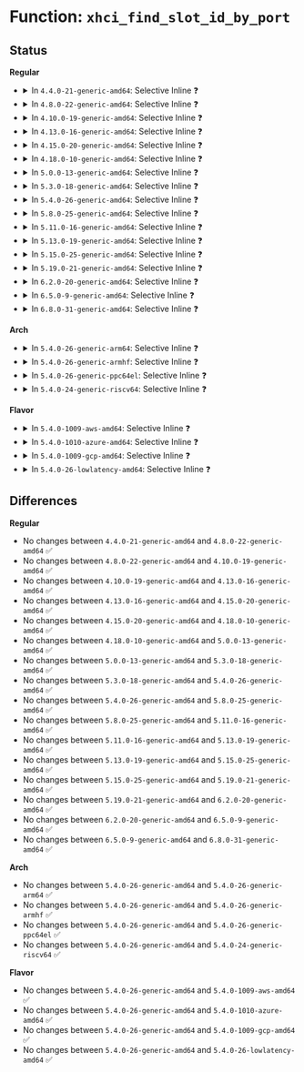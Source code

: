 # Function: <code>xhci_find_slot_id_by_port</code>

## Status
<b>Regular</b>
<ul>
<li>
<details>
<summary>In <code>4.4.0-21-generic-amd64</code>: Selective Inline ❓</summary>

```c
int xhci_find_slot_id_by_port(struct usb_hcd * hcd, struct xhci_hcd * xhci, u16 port)
```

```json
{
  "name": "xhci_find_slot_id_by_port",
  "collision_type": "Unique Global",
  "inline_type": "Selective",
  "funcs": [
    {
      "addr": 18446744071585518432,
      "name": "xhci_find_slot_id_by_port",
      "external": true,
      "loc": "drivers/usb/host/xhci-hub.c:351",
      "file": "drivers/usb/host/xhci-hub.c",
      "inline": "not declared, inlined",
      "caller_inline": [
        "drivers/usb/host/xhci-hub.c:xhci_get_port_status",
        "drivers/usb/host/xhci-hub.c:xhci_hub_control",
        "drivers/usb/host/xhci-hub.c:xhci_hub_control",
        "drivers/usb/host/xhci-hub.c:xhci_hub_control",
        "drivers/usb/host/xhci-hub.c:xhci_bus_suspend",
        "drivers/usb/host/xhci-hub.c:xhci_bus_resume"
      ],
      "caller_func": [
        "drivers/usb/host/xhci-ring.c:xhci_irq"
      ]
    }
  ],
  "symbols": [
    {
      "addr": 18446744071585518432,
      "name": "xhci_find_slot_id_by_port",
      "section": ".text",
      "bind": "STB_GLOBAL",
      "size": 89
    }
  ]
}
```
</details>
</li>
<li>
<details>
<summary>In <code>4.8.0-22-generic-amd64</code>: Selective Inline ❓</summary>

```c
int xhci_find_slot_id_by_port(struct usb_hcd * hcd, struct xhci_hcd * xhci, u16 port)
```

```json
{
  "name": "xhci_find_slot_id_by_port",
  "collision_type": "Unique Global",
  "inline_type": "Selective",
  "funcs": [
    {
      "addr": 18446744071585922365,
      "name": "xhci_find_slot_id_by_port",
      "external": true,
      "loc": "drivers/usb/host/xhci-hub.c:351",
      "file": "drivers/usb/host/xhci-hub.c",
      "inline": "not declared, inlined",
      "caller_inline": [
        "drivers/usb/host/xhci-hub.c:xhci_bus_resume",
        "drivers/usb/host/xhci-hub.c:xhci_bus_suspend",
        "drivers/usb/host/xhci-hub.c:xhci_hub_control",
        "drivers/usb/host/xhci-hub.c:xhci_hub_control",
        "drivers/usb/host/xhci-hub.c:xhci_hub_control",
        "drivers/usb/host/xhci-hub.c:xhci_get_port_status"
      ],
      "caller_func": [
        "drivers/usb/host/xhci-ring.c:xhci_irq"
      ]
    }
  ],
  "symbols": [
    {
      "addr": 18446744071585913536,
      "name": "xhci_find_slot_id_by_port",
      "section": ".text",
      "bind": "STB_GLOBAL",
      "size": 89
    }
  ]
}
```
</details>
</li>
<li>
<details>
<summary>In <code>4.10.0-19-generic-amd64</code>: Selective Inline ❓</summary>

```c
int xhci_find_slot_id_by_port(struct usb_hcd * hcd, struct xhci_hcd * xhci, u16 port)
```

```json
{
  "name": "xhci_find_slot_id_by_port",
  "collision_type": "Unique Global",
  "inline_type": "Selective",
  "funcs": [
    {
      "addr": 18446744071586110702,
      "name": "xhci_find_slot_id_by_port",
      "external": true,
      "loc": "drivers/usb/host/xhci-hub.c:351",
      "file": "drivers/usb/host/xhci-hub.c",
      "inline": "not declared, inlined",
      "caller_inline": [
        "drivers/usb/host/xhci-hub.c:xhci_bus_resume",
        "drivers/usb/host/xhci-hub.c:xhci_bus_suspend",
        "drivers/usb/host/xhci-hub.c:xhci_hub_control",
        "drivers/usb/host/xhci-hub.c:xhci_hub_control",
        "drivers/usb/host/xhci-hub.c:xhci_hub_control",
        "drivers/usb/host/xhci-hub.c:xhci_get_port_status"
      ],
      "caller_func": [
        "drivers/usb/host/xhci-ring.c:xhci_irq"
      ]
    }
  ],
  "symbols": [
    {
      "addr": 18446744071586101616,
      "name": "xhci_find_slot_id_by_port",
      "section": ".text",
      "bind": "STB_GLOBAL",
      "size": 89
    }
  ]
}
```
</details>
</li>
<li>
<details>
<summary>In <code>4.13.0-16-generic-amd64</code>: Selective Inline ❓</summary>

```c
int xhci_find_slot_id_by_port(struct usb_hcd * hcd, struct xhci_hcd * xhci, u16 port)
```

```json
{
  "name": "xhci_find_slot_id_by_port",
  "collision_type": "Unique Global",
  "inline_type": "Selective",
  "funcs": [
    {
      "addr": 18446744071586194968,
      "name": "xhci_find_slot_id_by_port",
      "external": true,
      "loc": "drivers/usb/host/xhci-hub.c:360",
      "file": "drivers/usb/host/xhci-hub.c",
      "inline": "not declared, inlined",
      "caller_inline": [
        "drivers/usb/host/xhci-hub.c:xhci_bus_resume",
        "drivers/usb/host/xhci-hub.c:xhci_bus_suspend",
        "drivers/usb/host/xhci-hub.c:xhci_hub_control",
        "drivers/usb/host/xhci-hub.c:xhci_hub_control",
        "drivers/usb/host/xhci-hub.c:xhci_hub_control",
        "drivers/usb/host/xhci-hub.c:xhci_get_port_status"
      ],
      "caller_func": [
        "drivers/usb/host/xhci-ring.c:xhci_irq"
      ]
    }
  ],
  "symbols": [
    {
      "addr": 18446744071586185152,
      "name": "xhci_find_slot_id_by_port",
      "section": ".text",
      "bind": "STB_GLOBAL",
      "size": 89
    }
  ]
}
```
</details>
</li>
<li>
<details>
<summary>In <code>4.15.0-20-generic-amd64</code>: Selective Inline ❓</summary>

```c
int xhci_find_slot_id_by_port(struct usb_hcd * hcd, struct xhci_hcd * xhci, u16 port)
```

```json
{
  "name": "xhci_find_slot_id_by_port",
  "collision_type": "Unique Global",
  "inline_type": "Selective",
  "funcs": [
    {
      "addr": 18446744071586640754,
      "name": "xhci_find_slot_id_by_port",
      "external": true,
      "loc": "drivers/usb/host/xhci-hub.c:348",
      "file": "drivers/usb/host/xhci-hub.c",
      "inline": "not declared, inlined",
      "caller_inline": [
        "drivers/usb/host/xhci-hub.c:xhci_bus_resume",
        "drivers/usb/host/xhci-hub.c:xhci_bus_suspend",
        "drivers/usb/host/xhci-hub.c:xhci_hub_control",
        "drivers/usb/host/xhci-hub.c:xhci_hub_control",
        "drivers/usb/host/xhci-hub.c:xhci_hub_control",
        "drivers/usb/host/xhci-hub.c:xhci_get_port_status"
      ],
      "caller_func": [
        "drivers/usb/host/xhci-ring.c:xhci_irq"
      ]
    }
  ],
  "symbols": [
    {
      "addr": 18446744071586630752,
      "name": "xhci_find_slot_id_by_port",
      "section": ".text",
      "bind": "STB_GLOBAL",
      "size": 89
    }
  ]
}
```
</details>
</li>
<li>
<details>
<summary>In <code>4.18.0-10-generic-amd64</code>: Selective Inline ❓</summary>

```c
int xhci_find_slot_id_by_port(struct usb_hcd * hcd, struct xhci_hcd * xhci, u16 port)
```

```json
{
  "name": "xhci_find_slot_id_by_port",
  "collision_type": "Unique Global",
  "inline_type": "Selective",
  "funcs": [
    {
      "addr": 18446744071586906794,
      "name": "xhci_find_slot_id_by_port",
      "external": true,
      "loc": "drivers/usb/host/xhci-hub.c:351",
      "file": "drivers/usb/host/xhci-hub.c",
      "inline": "not declared, inlined",
      "caller_inline": [
        "drivers/usb/host/xhci-hub.c:xhci_bus_resume",
        "drivers/usb/host/xhci-hub.c:xhci_bus_suspend",
        "drivers/usb/host/xhci-hub.c:xhci_hub_control",
        "drivers/usb/host/xhci-hub.c:xhci_hub_control",
        "drivers/usb/host/xhci-hub.c:xhci_hub_control",
        "drivers/usb/host/xhci-hub.c:xhci_get_port_status"
      ],
      "caller_func": []
    }
  ],
  "symbols": [
    {
      "addr": 18446744071586896192,
      "name": "xhci_find_slot_id_by_port",
      "section": ".text",
      "bind": "STB_GLOBAL",
      "size": 94
    }
  ]
}
```
</details>
</li>
<li>
<details>
<summary>In <code>5.0.0-13-generic-amd64</code>: Selective Inline ❓</summary>

```c
int xhci_find_slot_id_by_port(struct usb_hcd * hcd, struct xhci_hcd * xhci, u16 port)
```

```json
{
  "name": "xhci_find_slot_id_by_port",
  "collision_type": "Unique Global",
  "inline_type": "Selective",
  "funcs": [
    {
      "addr": 18446744071587063798,
      "name": "xhci_find_slot_id_by_port",
      "external": true,
      "loc": "drivers/usb/host/xhci-hub.c:351",
      "file": "drivers/usb/host/xhci-hub.c",
      "inline": "not declared, inlined",
      "caller_inline": [
        "drivers/usb/host/xhci-hub.c:xhci_bus_resume",
        "drivers/usb/host/xhci-hub.c:xhci_bus_suspend",
        "drivers/usb/host/xhci-hub.c:xhci_hub_control",
        "drivers/usb/host/xhci-hub.c:xhci_hub_control",
        "drivers/usb/host/xhci-hub.c:xhci_hub_control",
        "drivers/usb/host/xhci-hub.c:xhci_get_port_status"
      ],
      "caller_func": []
    }
  ],
  "symbols": [
    {
      "addr": 18446744071587052560,
      "name": "xhci_find_slot_id_by_port",
      "section": ".text",
      "bind": "STB_GLOBAL",
      "size": 94
    }
  ]
}
```
</details>
</li>
<li>
<details>
<summary>In <code>5.3.0-18-generic-amd64</code>: Selective Inline ❓</summary>

```c
int xhci_find_slot_id_by_port(struct usb_hcd * hcd, struct xhci_hcd * xhci, u16 port)
```

```json
{
  "name": "xhci_find_slot_id_by_port",
  "collision_type": "Unique Global",
  "inline_type": "Selective",
  "funcs": [
    {
      "addr": 18446744071587327271,
      "name": "xhci_find_slot_id_by_port",
      "external": true,
      "loc": "drivers/usb/host/xhci-hub.c:351",
      "file": "drivers/usb/host/xhci-hub.c",
      "inline": "not declared, inlined",
      "caller_inline": [
        "drivers/usb/host/xhci-hub.c:xhci_bus_resume",
        "drivers/usb/host/xhci-hub.c:xhci_bus_suspend",
        "drivers/usb/host/xhci-hub.c:xhci_hub_control",
        "drivers/usb/host/xhci-hub.c:xhci_hub_control",
        "drivers/usb/host/xhci-hub.c:xhci_hub_control",
        "drivers/usb/host/xhci-hub.c:xhci_get_port_status"
      ],
      "caller_func": []
    }
  ],
  "symbols": [
    {
      "addr": 18446744071587315584,
      "name": "xhci_find_slot_id_by_port",
      "section": ".text",
      "bind": "STB_GLOBAL",
      "size": 99
    }
  ]
}
```
</details>
</li>
<li>
<details>
<summary>In <code>5.4.0-26-generic-amd64</code>: Selective Inline ❓</summary>

```c
int xhci_find_slot_id_by_port(struct usb_hcd * hcd, struct xhci_hcd * xhci, u16 port)
```

```json
{
  "name": "xhci_find_slot_id_by_port",
  "collision_type": "Unique Global",
  "inline_type": "Selective",
  "funcs": [
    {
      "addr": 18446744071587528791,
      "name": "xhci_find_slot_id_by_port",
      "external": true,
      "loc": "drivers/usb/host/xhci-hub.c:360",
      "file": "drivers/usb/host/xhci-hub.c",
      "inline": "not declared, inlined",
      "caller_inline": [
        "drivers/usb/host/xhci-hub.c:xhci_bus_resume",
        "drivers/usb/host/xhci-hub.c:xhci_bus_suspend",
        "drivers/usb/host/xhci-hub.c:xhci_hub_control",
        "drivers/usb/host/xhci-hub.c:xhci_hub_control",
        "drivers/usb/host/xhci-hub.c:xhci_hub_control",
        "drivers/usb/host/xhci-hub.c:xhci_get_port_status"
      ],
      "caller_func": []
    }
  ],
  "symbols": [
    {
      "addr": 18446744071587516736,
      "name": "xhci_find_slot_id_by_port",
      "section": ".text",
      "bind": "STB_GLOBAL",
      "size": 99
    }
  ]
}
```
</details>
</li>
<li>
<details>
<summary>In <code>5.8.0-25-generic-amd64</code>: Selective Inline ❓</summary>

```c
int xhci_find_slot_id_by_port(struct usb_hcd * hcd, struct xhci_hcd * xhci, u16 port)
```

```json
{
  "name": "xhci_find_slot_id_by_port",
  "collision_type": "Unique Global",
  "inline_type": "Selective",
  "funcs": [
    {
      "addr": 18446744071588390762,
      "name": "xhci_find_slot_id_by_port",
      "external": true,
      "loc": "drivers/usb/host/xhci-hub.c:360",
      "file": "drivers/usb/host/xhci-hub.c",
      "inline": "not declared, inlined",
      "caller_inline": [
        "drivers/usb/host/xhci-hub.c:xhci_bus_resume",
        "drivers/usb/host/xhci-hub.c:xhci_bus_suspend",
        "drivers/usb/host/xhci-hub.c:xhci_hub_control",
        "drivers/usb/host/xhci-hub.c:xhci_hub_control"
      ],
      "caller_func": [
        "drivers/usb/host/xhci-ring.c:handle_port_status",
        "drivers/usb/host/xhci-ring.c:handle_port_status",
        "drivers/usb/host/xhci-hub.c:xhci_hub_control"
      ]
    }
  ],
  "symbols": [
    {
      "addr": 18446744071588381456,
      "name": "xhci_find_slot_id_by_port",
      "section": ".text",
      "bind": "STB_GLOBAL",
      "size": 108
    }
  ]
}
```
</details>
</li>
<li>
<details>
<summary>In <code>5.11.0-16-generic-amd64</code>: Selective Inline ❓</summary>

```c
int xhci_find_slot_id_by_port(struct usb_hcd * hcd, struct xhci_hcd * xhci, u16 port)
```

```json
{
  "name": "xhci_find_slot_id_by_port",
  "collision_type": "Unique Global",
  "inline_type": "Selective",
  "funcs": [
    {
      "addr": 18446744071588417752,
      "name": "xhci_find_slot_id_by_port",
      "external": true,
      "loc": "drivers/usb/host/xhci-hub.c:360",
      "file": "drivers/usb/host/xhci-hub.c",
      "inline": "not declared, inlined",
      "caller_inline": [
        "drivers/usb/host/xhci-hub.c:xhci_bus_resume",
        "drivers/usb/host/xhci-hub.c:xhci_bus_suspend",
        "drivers/usb/host/xhci-hub.c:xhci_hub_control",
        "drivers/usb/host/xhci-hub.c:xhci_hub_control"
      ],
      "caller_func": [
        "drivers/usb/host/xhci-ring.c:handle_port_status",
        "drivers/usb/host/xhci-ring.c:handle_port_status",
        "drivers/usb/host/xhci-hub.c:xhci_hub_control"
      ]
    }
  ],
  "symbols": [
    {
      "addr": 18446744071588408368,
      "name": "xhci_find_slot_id_by_port",
      "section": ".text",
      "bind": "STB_GLOBAL",
      "size": 108
    }
  ]
}
```
</details>
</li>
<li>
<details>
<summary>In <code>5.13.0-19-generic-amd64</code>: Selective Inline ❓</summary>

```c
int xhci_find_slot_id_by_port(struct usb_hcd * hcd, struct xhci_hcd * xhci, u16 port)
```

```json
{
  "name": "xhci_find_slot_id_by_port",
  "collision_type": "Unique Global",
  "inline_type": "Selective",
  "funcs": [
    {
      "addr": 18446744071588300870,
      "name": "xhci_find_slot_id_by_port",
      "external": true,
      "loc": "drivers/usb/host/xhci-hub.c:446",
      "file": "drivers/usb/host/xhci-hub.c",
      "inline": "not declared, inlined",
      "caller_inline": [
        "drivers/usb/host/xhci-hub.c:xhci_bus_resume",
        "drivers/usb/host/xhci-hub.c:xhci_bus_suspend",
        "drivers/usb/host/xhci-hub.c:xhci_hub_control",
        "drivers/usb/host/xhci-hub.c:xhci_hub_control"
      ],
      "caller_func": [
        "drivers/usb/host/xhci-ring.c:handle_port_status",
        "drivers/usb/host/xhci-ring.c:handle_port_status",
        "drivers/usb/host/xhci-hub.c:xhci_hub_control"
      ]
    }
  ],
  "symbols": [
    {
      "addr": 18446744071588291408,
      "name": "xhci_find_slot_id_by_port",
      "section": ".text",
      "bind": "STB_GLOBAL",
      "size": 100
    }
  ]
}
```
</details>
</li>
<li>
<details>
<summary>In <code>5.15.0-25-generic-amd64</code>: Selective Inline ❓</summary>

```c
int xhci_find_slot_id_by_port(struct usb_hcd * hcd, struct xhci_hcd * xhci, u16 port)
```

```json
{
  "name": "xhci_find_slot_id_by_port",
  "collision_type": "Unique Global",
  "inline_type": "Selective",
  "funcs": [
    {
      "addr": 18446744071588958037,
      "name": "xhci_find_slot_id_by_port",
      "external": true,
      "loc": "drivers/usb/host/xhci-hub.c:447",
      "file": "drivers/usb/host/xhci-hub.c",
      "inline": "not declared, inlined",
      "caller_inline": [
        "drivers/usb/host/xhci-hub.c:xhci_bus_resume",
        "drivers/usb/host/xhci-hub.c:xhci_bus_suspend",
        "drivers/usb/host/xhci-hub.c:xhci_hub_control",
        "drivers/usb/host/xhci-hub.c:xhci_hub_control"
      ],
      "caller_func": [
        "drivers/usb/host/xhci-ring.c:handle_port_status",
        "drivers/usb/host/xhci-ring.c:handle_port_status",
        "drivers/usb/host/xhci-hub.c:xhci_hub_control"
      ]
    }
  ],
  "symbols": [
    {
      "addr": 18446744071588945232,
      "name": "xhci_find_slot_id_by_port",
      "section": ".text",
      "bind": "STB_GLOBAL",
      "size": 364
    }
  ]
}
```
</details>
</li>
<li>
<details>
<summary>In <code>5.19.0-21-generic-amd64</code>: Selective Inline ❓</summary>

```c
int xhci_find_slot_id_by_port(struct usb_hcd * hcd, struct xhci_hcd * xhci, u16 port)
```

```json
{
  "name": "xhci_find_slot_id_by_port",
  "collision_type": "Unique Global",
  "inline_type": "Selective",
  "funcs": [
    {
      "addr": 18446744071590389925,
      "name": "xhci_find_slot_id_by_port",
      "external": true,
      "loc": "drivers/usb/host/xhci-hub.c:447",
      "file": "drivers/usb/host/xhci-hub.c",
      "inline": "not declared, inlined",
      "caller_inline": [
        "drivers/usb/host/xhci-hub.c:xhci_bus_resume",
        "drivers/usb/host/xhci-hub.c:xhci_bus_suspend",
        "drivers/usb/host/xhci-hub.c:xhci_hub_control",
        "drivers/usb/host/xhci-hub.c:xhci_hub_control"
      ],
      "caller_func": [
        "drivers/usb/host/xhci-ring.c:handle_port_status",
        "drivers/usb/host/xhci-ring.c:handle_port_status",
        "drivers/usb/host/xhci-hub.c:xhci_hub_control"
      ]
    }
  ],
  "symbols": [
    {
      "addr": 18446744071590376512,
      "name": "xhci_find_slot_id_by_port",
      "section": ".text",
      "bind": "STB_GLOBAL",
      "size": 394
    }
  ]
}
```
</details>
</li>
<li>
<details>
<summary>In <code>6.2.0-20-generic-amd64</code>: Selective Inline ❓</summary>

```c
int xhci_find_slot_id_by_port(struct usb_hcd * hcd, struct xhci_hcd * xhci, u16 port)
```

```json
{
  "name": "xhci_find_slot_id_by_port",
  "collision_type": "Unique Global",
  "inline_type": "Selective",
  "funcs": [
    {
      "addr": 18446744071592024267,
      "name": "xhci_find_slot_id_by_port",
      "external": true,
      "loc": "drivers/usb/host/xhci-hub.c:460",
      "file": "drivers/usb/host/xhci-hub.c",
      "inline": "not declared, inlined",
      "caller_inline": [
        "drivers/usb/host/xhci-hub.c:xhci_bus_resume",
        "drivers/usb/host/xhci-hub.c:xhci_bus_suspend",
        "drivers/usb/host/xhci-hub.c:xhci_hub_control",
        "drivers/usb/host/xhci-hub.c:xhci_hub_control"
      ],
      "caller_func": [
        "drivers/usb/host/xhci-ring.c:handle_port_status",
        "drivers/usb/host/xhci-ring.c:handle_port_status",
        "drivers/usb/host/xhci-hub.c:xhci_hub_control"
      ]
    }
  ],
  "symbols": [
    {
      "addr": 18446744071592007152,
      "name": "xhci_find_slot_id_by_port",
      "section": ".text",
      "bind": "STB_GLOBAL",
      "size": 394
    }
  ]
}
```
</details>
</li>
<li>
<details>
<summary>In <code>6.5.0-9-generic-amd64</code>: Selective Inline ❓</summary>

```c
int xhci_find_slot_id_by_port(struct usb_hcd * hcd, struct xhci_hcd * xhci, u16 port)
```

```json
{
  "name": "xhci_find_slot_id_by_port",
  "collision_type": "Unique Global",
  "inline_type": "Selective",
  "funcs": [
    {
      "addr": 18446744071592443869,
      "name": "xhci_find_slot_id_by_port",
      "external": true,
      "loc": "drivers/usb/host/xhci-hub.c:460",
      "file": "drivers/usb/host/xhci-hub.c",
      "inline": "not declared, inlined",
      "caller_inline": [
        "drivers/usb/host/xhci-hub.c:xhci_bus_resume",
        "drivers/usb/host/xhci-hub.c:xhci_bus_suspend",
        "drivers/usb/host/xhci-hub.c:xhci_hub_control",
        "drivers/usb/host/xhci-hub.c:xhci_hub_control",
        "drivers/usb/host/xhci-hub.c:xhci_handle_usb2_port_link_resume"
      ],
      "caller_func": [
        "drivers/usb/host/xhci-ring.c:handle_port_status",
        "drivers/usb/host/xhci-ring.c:handle_port_status",
        "drivers/usb/host/xhci-hub.c:xhci_hub_control"
      ]
    }
  ],
  "symbols": [
    {
      "addr": 18446744071592427872,
      "name": "xhci_find_slot_id_by_port",
      "section": ".text",
      "bind": "STB_GLOBAL",
      "size": 394
    }
  ]
}
```
</details>
</li>
<li>
<details>
<summary>In <code>6.8.0-31-generic-amd64</code>: Selective Inline ❓</summary>

```c
int xhci_find_slot_id_by_port(struct usb_hcd * hcd, struct xhci_hcd * xhci, u16 port)
```

```json
{
  "name": "xhci_find_slot_id_by_port",
  "collision_type": "Unique Global",
  "inline_type": "Selective",
  "funcs": [
    {
      "addr": 18446744071593187597,
      "name": "xhci_find_slot_id_by_port",
      "external": true,
      "loc": "drivers/usb/host/xhci-hub.c:460",
      "file": "drivers/usb/host/xhci-hub.c",
      "inline": "not declared, inlined",
      "caller_inline": [
        "drivers/usb/host/xhci-hub.c:xhci_bus_resume",
        "drivers/usb/host/xhci-hub.c:xhci_bus_suspend",
        "drivers/usb/host/xhci-hub.c:xhci_hub_control",
        "drivers/usb/host/xhci-hub.c:xhci_hub_control",
        "drivers/usb/host/xhci-hub.c:xhci_handle_usb2_port_link_resume"
      ],
      "caller_func": [
        "drivers/usb/host/xhci-hub.c:xhci_hub_control"
      ]
    }
  ],
  "symbols": [
    {
      "addr": 18446744071593171616,
      "name": "xhci_find_slot_id_by_port",
      "section": ".text",
      "bind": "STB_GLOBAL",
      "size": 394
    }
  ]
}
```
</details>
</li>
</ul>
<b>Arch</b>
<ul>
<li>
<details>
<summary>In <code>5.4.0-26-generic-arm64</code>: Selective Inline ❓</summary>

```c
int xhci_find_slot_id_by_port(struct usb_hcd * hcd, struct xhci_hcd * xhci, u16 port)
```

```json
{
  "name": "xhci_find_slot_id_by_port",
  "collision_type": "Unique Global",
  "inline_type": "Selective",
  "funcs": [
    {
      "addr": 18446603336500670424,
      "name": "xhci_find_slot_id_by_port",
      "external": true,
      "loc": "drivers/usb/host/xhci-hub.c:360",
      "file": "drivers/usb/host/xhci-hub.c",
      "inline": "not declared, inlined",
      "caller_inline": [
        "drivers/usb/host/xhci-hub.c:xhci_bus_resume",
        "drivers/usb/host/xhci-hub.c:xhci_bus_suspend",
        "drivers/usb/host/xhci-hub.c:xhci_hub_control",
        "drivers/usb/host/xhci-hub.c:xhci_hub_control",
        "drivers/usb/host/xhci-hub.c:xhci_hub_control",
        "drivers/usb/host/xhci-hub.c:xhci_get_port_status"
      ],
      "caller_func": []
    }
  ],
  "symbols": [
    {
      "addr": 18446603336500657104,
      "name": "xhci_find_slot_id_by_port",
      "section": ".text",
      "bind": "STB_GLOBAL",
      "size": 164
    }
  ]
}
```
</details>
</li>
<li>
<details>
<summary>In <code>5.4.0-26-generic-armhf</code>: Selective Inline ❓</summary>

```c
int xhci_find_slot_id_by_port(struct usb_hcd * hcd, struct xhci_hcd * xhci, u16 port)
```

```json
{
  "name": "xhci_find_slot_id_by_port",
  "collision_type": "Unique Global",
  "inline_type": "Selective",
  "funcs": [
    {
      "addr": 3233128452,
      "name": "xhci_find_slot_id_by_port",
      "external": true,
      "loc": "drivers/usb/host/xhci-hub.c:360",
      "file": "drivers/usb/host/xhci-hub.c",
      "inline": "not declared, inlined",
      "caller_inline": [
        "drivers/usb/host/xhci-hub.c:xhci_bus_resume",
        "drivers/usb/host/xhci-hub.c:xhci_bus_suspend",
        "drivers/usb/host/xhci-hub.c:xhci_hub_control",
        "drivers/usb/host/xhci-hub.c:xhci_hub_control",
        "drivers/usb/host/xhci-hub.c:xhci_hub_control",
        "drivers/usb/host/xhci-hub.c:xhci_get_port_status"
      ],
      "caller_func": [
        "drivers/usb/host/xhci-ring.c:handle_port_status",
        "drivers/usb/host/xhci-ring.c:handle_port_status"
      ]
    }
  ],
  "symbols": [
    {
      "addr": 3233116520,
      "name": "xhci_find_slot_id_by_port",
      "section": ".text",
      "bind": "STB_GLOBAL",
      "size": 128
    }
  ]
}
```
</details>
</li>
<li>
<details>
<summary>In <code>5.4.0-26-generic-ppc64el</code>: Selective Inline ❓</summary>

```c
int xhci_find_slot_id_by_port(struct usb_hcd * hcd, struct xhci_hcd * xhci, u16 port)
```

```json
{
  "name": "xhci_find_slot_id_by_port",
  "collision_type": "Unique Global",
  "inline_type": "Selective",
  "funcs": [
    {
      "addr": 13835058055294095924,
      "name": "xhci_find_slot_id_by_port",
      "external": true,
      "loc": "drivers/usb/host/xhci-hub.c:360",
      "file": "drivers/usb/host/xhci-hub.c",
      "inline": "not declared, inlined",
      "caller_inline": [
        "drivers/usb/host/xhci-hub.c:xhci_bus_resume",
        "drivers/usb/host/xhci-hub.c:xhci_bus_suspend",
        "drivers/usb/host/xhci-hub.c:xhci_hub_control",
        "drivers/usb/host/xhci-hub.c:xhci_hub_control",
        "drivers/usb/host/xhci-hub.c:xhci_hub_control",
        "drivers/usb/host/xhci-hub.c:xhci_get_port_status"
      ],
      "caller_func": []
    }
  ],
  "symbols": [
    {
      "addr": 13835058055294080688,
      "name": "xhci_find_slot_id_by_port",
      "section": ".text",
      "bind": "STB_GLOBAL",
      "size": 152
    }
  ]
}
```
</details>
</li>
<li>
<details>
<summary>In <code>5.4.0-24-generic-riscv64</code>: Selective Inline ❓</summary>

```c
int xhci_find_slot_id_by_port(struct usb_hcd * hcd, struct xhci_hcd * xhci, u16 port)
```

```json
{
  "name": "xhci_find_slot_id_by_port",
  "collision_type": "Unique Global",
  "inline_type": "Selective",
  "funcs": [
    {
      "addr": 18446743936277530756,
      "name": "xhci_find_slot_id_by_port",
      "external": true,
      "loc": "drivers/usb/host/xhci-hub.c:360",
      "file": "drivers/usb/host/xhci-hub.c",
      "inline": "not declared, inlined",
      "caller_inline": [
        "drivers/usb/host/xhci-hub.c:xhci_bus_resume",
        "drivers/usb/host/xhci-hub.c:xhci_bus_suspend",
        "drivers/usb/host/xhci-hub.c:xhci_hub_control",
        "drivers/usb/host/xhci-hub.c:xhci_hub_control",
        "drivers/usb/host/xhci-hub.c:xhci_hub_control",
        "drivers/usb/host/xhci-hub.c:xhci_get_port_status"
      ],
      "caller_func": []
    }
  ],
  "symbols": [
    {
      "addr": 18446743936277519392,
      "name": "xhci_find_slot_id_by_port",
      "section": ".text",
      "bind": "STB_GLOBAL",
      "size": 128
    }
  ]
}
```
</details>
</li>
</ul>
<b>Flavor</b>
<ul>
<li>
<details>
<summary>In <code>5.4.0-1009-aws-amd64</code>: Selective Inline ❓</summary>

```c
int xhci_find_slot_id_by_port(struct usb_hcd * hcd, struct xhci_hcd * xhci, u16 port)
```

```json
{
  "name": "xhci_find_slot_id_by_port",
  "collision_type": "Unique Global",
  "inline_type": "Selective",
  "funcs": [
    {
      "addr": 18446744071587234823,
      "name": "xhci_find_slot_id_by_port",
      "external": true,
      "loc": "drivers/usb/host/xhci-hub.c:360",
      "file": "drivers/usb/host/xhci-hub.c",
      "inline": "not declared, inlined",
      "caller_inline": [
        "drivers/usb/host/xhci-hub.c:xhci_bus_resume",
        "drivers/usb/host/xhci-hub.c:xhci_bus_suspend",
        "drivers/usb/host/xhci-hub.c:xhci_hub_control",
        "drivers/usb/host/xhci-hub.c:xhci_hub_control",
        "drivers/usb/host/xhci-hub.c:xhci_hub_control",
        "drivers/usb/host/xhci-hub.c:xhci_get_port_status"
      ],
      "caller_func": []
    }
  ],
  "symbols": [
    {
      "addr": 18446744071587222768,
      "name": "xhci_find_slot_id_by_port",
      "section": ".text",
      "bind": "STB_GLOBAL",
      "size": 99
    }
  ]
}
```
</details>
</li>
<li>
<details>
<summary>In <code>5.4.0-1010-azure-amd64</code>: Selective Inline ❓</summary>

```c
int xhci_find_slot_id_by_port(struct usb_hcd * hcd, struct xhci_hcd * xhci, u16 port)
```

```json
{
  "name": "xhci_find_slot_id_by_port",
  "collision_type": "Unique Global",
  "inline_type": "Selective",
  "funcs": [
    {
      "addr": 18446744071586993575,
      "name": "xhci_find_slot_id_by_port",
      "external": true,
      "loc": "drivers/usb/host/xhci-hub.c:360",
      "file": "drivers/usb/host/xhci-hub.c",
      "inline": "not declared, inlined",
      "caller_inline": [
        "drivers/usb/host/xhci-hub.c:xhci_bus_resume",
        "drivers/usb/host/xhci-hub.c:xhci_bus_suspend",
        "drivers/usb/host/xhci-hub.c:xhci_hub_control",
        "drivers/usb/host/xhci-hub.c:xhci_hub_control",
        "drivers/usb/host/xhci-hub.c:xhci_hub_control",
        "drivers/usb/host/xhci-hub.c:xhci_get_port_status"
      ],
      "caller_func": []
    }
  ],
  "symbols": [
    {
      "addr": 18446744071586981520,
      "name": "xhci_find_slot_id_by_port",
      "section": ".text",
      "bind": "STB_GLOBAL",
      "size": 99
    }
  ]
}
```
</details>
</li>
<li>
<details>
<summary>In <code>5.4.0-1009-gcp-amd64</code>: Selective Inline ❓</summary>

```c
int xhci_find_slot_id_by_port(struct usb_hcd * hcd, struct xhci_hcd * xhci, u16 port)
```

```json
{
  "name": "xhci_find_slot_id_by_port",
  "collision_type": "Unique Global",
  "inline_type": "Selective",
  "funcs": [
    {
      "addr": 18446744071587483351,
      "name": "xhci_find_slot_id_by_port",
      "external": true,
      "loc": "drivers/usb/host/xhci-hub.c:360",
      "file": "drivers/usb/host/xhci-hub.c",
      "inline": "not declared, inlined",
      "caller_inline": [
        "drivers/usb/host/xhci-hub.c:xhci_bus_resume",
        "drivers/usb/host/xhci-hub.c:xhci_bus_suspend",
        "drivers/usb/host/xhci-hub.c:xhci_hub_control",
        "drivers/usb/host/xhci-hub.c:xhci_hub_control",
        "drivers/usb/host/xhci-hub.c:xhci_hub_control",
        "drivers/usb/host/xhci-hub.c:xhci_get_port_status"
      ],
      "caller_func": []
    }
  ],
  "symbols": [
    {
      "addr": 18446744071587471296,
      "name": "xhci_find_slot_id_by_port",
      "section": ".text",
      "bind": "STB_GLOBAL",
      "size": 99
    }
  ]
}
```
</details>
</li>
<li>
<details>
<summary>In <code>5.4.0-26-lowlatency-amd64</code>: Selective Inline ❓</summary>

```c
int xhci_find_slot_id_by_port(struct usb_hcd * hcd, struct xhci_hcd * xhci, u16 port)
```

```json
{
  "name": "xhci_find_slot_id_by_port",
  "collision_type": "Unique Global",
  "inline_type": "Selective",
  "funcs": [
    {
      "addr": 18446744071587591079,
      "name": "xhci_find_slot_id_by_port",
      "external": true,
      "loc": "drivers/usb/host/xhci-hub.c:360",
      "file": "drivers/usb/host/xhci-hub.c",
      "inline": "not declared, inlined",
      "caller_inline": [
        "drivers/usb/host/xhci-hub.c:xhci_bus_resume",
        "drivers/usb/host/xhci-hub.c:xhci_bus_suspend",
        "drivers/usb/host/xhci-hub.c:xhci_hub_control",
        "drivers/usb/host/xhci-hub.c:xhci_hub_control",
        "drivers/usb/host/xhci-hub.c:xhci_hub_control",
        "drivers/usb/host/xhci-hub.c:xhci_get_port_status"
      ],
      "caller_func": []
    }
  ],
  "symbols": [
    {
      "addr": 18446744071587578960,
      "name": "xhci_find_slot_id_by_port",
      "section": ".text",
      "bind": "STB_GLOBAL",
      "size": 99
    }
  ]
}
```
</details>
</li>
</ul>

## Differences
<b>Regular</b>
<ul>
<li>
No changes between <code>4.4.0-21-generic-amd64</code> and <code>4.8.0-22-generic-amd64</code> ✅
</li>
<li>
No changes between <code>4.8.0-22-generic-amd64</code> and <code>4.10.0-19-generic-amd64</code> ✅
</li>
<li>
No changes between <code>4.10.0-19-generic-amd64</code> and <code>4.13.0-16-generic-amd64</code> ✅
</li>
<li>
No changes between <code>4.13.0-16-generic-amd64</code> and <code>4.15.0-20-generic-amd64</code> ✅
</li>
<li>
No changes between <code>4.15.0-20-generic-amd64</code> and <code>4.18.0-10-generic-amd64</code> ✅
</li>
<li>
No changes between <code>4.18.0-10-generic-amd64</code> and <code>5.0.0-13-generic-amd64</code> ✅
</li>
<li>
No changes between <code>5.0.0-13-generic-amd64</code> and <code>5.3.0-18-generic-amd64</code> ✅
</li>
<li>
No changes between <code>5.3.0-18-generic-amd64</code> and <code>5.4.0-26-generic-amd64</code> ✅
</li>
<li>
No changes between <code>5.4.0-26-generic-amd64</code> and <code>5.8.0-25-generic-amd64</code> ✅
</li>
<li>
No changes between <code>5.8.0-25-generic-amd64</code> and <code>5.11.0-16-generic-amd64</code> ✅
</li>
<li>
No changes between <code>5.11.0-16-generic-amd64</code> and <code>5.13.0-19-generic-amd64</code> ✅
</li>
<li>
No changes between <code>5.13.0-19-generic-amd64</code> and <code>5.15.0-25-generic-amd64</code> ✅
</li>
<li>
No changes between <code>5.15.0-25-generic-amd64</code> and <code>5.19.0-21-generic-amd64</code> ✅
</li>
<li>
No changes between <code>5.19.0-21-generic-amd64</code> and <code>6.2.0-20-generic-amd64</code> ✅
</li>
<li>
No changes between <code>6.2.0-20-generic-amd64</code> and <code>6.5.0-9-generic-amd64</code> ✅
</li>
<li>
No changes between <code>6.5.0-9-generic-amd64</code> and <code>6.8.0-31-generic-amd64</code> ✅
</li>
</ul>
<b>Arch</b>
<ul>
<li>
No changes between <code>5.4.0-26-generic-amd64</code> and <code>5.4.0-26-generic-arm64</code> ✅
</li>
<li>
No changes between <code>5.4.0-26-generic-amd64</code> and <code>5.4.0-26-generic-armhf</code> ✅
</li>
<li>
No changes between <code>5.4.0-26-generic-amd64</code> and <code>5.4.0-26-generic-ppc64el</code> ✅
</li>
<li>
No changes between <code>5.4.0-26-generic-amd64</code> and <code>5.4.0-24-generic-riscv64</code> ✅
</li>
</ul>
<b>Flavor</b>
<ul>
<li>
No changes between <code>5.4.0-26-generic-amd64</code> and <code>5.4.0-1009-aws-amd64</code> ✅
</li>
<li>
No changes between <code>5.4.0-26-generic-amd64</code> and <code>5.4.0-1010-azure-amd64</code> ✅
</li>
<li>
No changes between <code>5.4.0-26-generic-amd64</code> and <code>5.4.0-1009-gcp-amd64</code> ✅
</li>
<li>
No changes between <code>5.4.0-26-generic-amd64</code> and <code>5.4.0-26-lowlatency-amd64</code> ✅
</li>
</ul>
